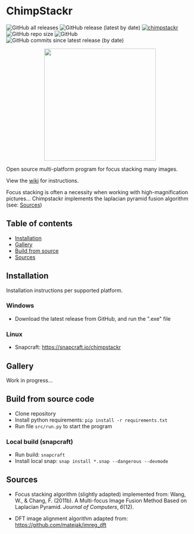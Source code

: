 # ChimpStackr
![GitHub all releases](https://img.shields.io/github/downloads/noah-peeters/ChimpStackr/total) ![GitHub release (latest by date)](https://img.shields.io/github/downloads/noah-peeters/ChimpStackr/latest/total) [![chimpstackr](https://snapcraft.io/chimpstackr/badge.svg)](https://snapcraft.io/chimpstackr) ![GitHub repo size](https://img.shields.io/github/repo-size/noah-peeters/ChimpStackr) ![GitHub](https://img.shields.io/github/license/noah-peeters/ChimpStackr) ![GitHub commits since latest release (by date)](https://img.shields.io/github/commits-since/noah-peeters/ChimpStackr/latest)

<p align="center">
  <img src="https://user-images.githubusercontent.com/17707805/196983883-84ec7174-74d3-4833-b9f6-16b84e19280d.png" width="300"/>
</p>

Open source multi-platform program for focus stacking many images.

View the [wiki](https://github.com/noah-peeters/ChimpStackr/wiki/Basic-usage) for instructions.

Focus stacking is often a necessity when working with high-magnification pictures...
Chimpstackr implements the laplacian pyramid fusion algorithm (see: [Sources](#sources))
## Table of contents
* [Installation](#installation)
* [Gallery](#gallery)
* [Build from source](#build-from-source-code)
* [Sources](#sources)
## Installation
Installation instructions per supported platform.
### Windows
* Download the latest release from GitHub, and run the ".exe" file
### Linux
* Snapcraft: https://snapcraft.io/chimpstackr

## Gallery
Work in progress...

## Build from source code
* Clone repository
* Install python requirements:  ``pip install -r requirements.txt``
* Run file ``src/run.py`` to start the program
### Local build  (snapcraft)
* Run build: ```snapcraft```
* Install local snap: ```snap install *.snap --dangerous --devmode```

## Sources
* Focus stacking algorithm (slightly adapted) implemented from:
Wang, W., & Chang, F. (2011b). A Multi-focus Image Fusion Method Based on Laplacian Pyramid. _Journal of Computers_, _6_(12).

* DFT image alignment algorithm adapted from: https://github.com/matejak/imreg_dft
